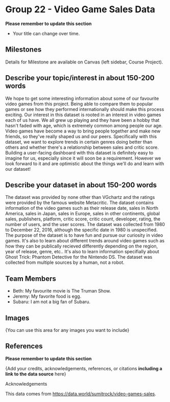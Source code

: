 # Group 22 - Video Game Sales Data

**Please remember to update this section**

- Your title can change over time.

## Milestones

Details for Milestone are available on Canvas (left sidebar, Course Project).

## Describe your topic/interest in about 150-200 words


We hope to get some interesting information about some of our favourite video games from this project. Being able to compare them to popular games or see how they performed internationally should make this process exciting. Our interest in this dataset is rooted in an interest in video games each of us have. We all grew up playing and they have been a hobby that hasn't faded with age, which is extremely common among people our age. Video games have become a way to bring people together and make new friends, so they've really shaped us and our peers. Specifically with this dataset, we want to explore  trends in certain genres doing better than others and whether there's a relationship between sales and critic score. Building a user-facing dashboard with this dataset is definitely easy to imagine for us, especially since it will soon be a requirement. However we look forward to it and are optimistic about the things we'll do and learn with our dataset!

## Describe your dataset in about 150-200 words


The dataset was provided by none other than VGchartz and the ratings were provided by the famous website Metacritic. The dataset contains information of the video games such as their release date, sales in North America, sales in Japan, sales in Europe, sales in other continents, global sales, publishers, platform, critic score, critic count, developer, rating, the number of users, and the user scores. The dataset was collected from 1980 to December 22, 2016, although the specific date in 1980 is unspecified. The purpose of the dataset is to have fun and pursue our curiosity in video games. It's also to learn about different trends around video games such as how they can be publically recieved differently depending on the region, year of release, genre, etc.. It's also to learn information specifially about Ghost Trick: Phantom Detective for the Nintendo DS. The dataset was collected from multiple sources by a human, not a robot. 

## Team Members


- Beth: My favourite movie is The Truman Show.
- Jeremy: My favorite food is egg.
- Subaru: I am not a big fan of Subaru.

## Images


{You can use this area for any images you want to include}


## References

**Please remember to update this section**

{Add your credits, acknowledgements, references, or citations **including a link to the data source** here}


Acknowledgements

This data comes from https://data.world/sumitrock/video-games-sales.
